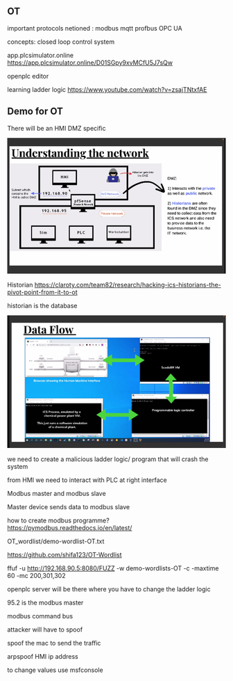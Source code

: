 ## OT

important protocols netioned :
modbus 
mqtt
profbus
OPC UA

concepts:
closed loop control system

app.plcsimulator.online
https://app.plcsimulator.online/D01SGpy9xvMCfU5J7sQw

openplc editor

learning ladder logic
https://www.youtube.com/watch?v=zsajTNtxfAE

## Demo for OT

There will be an HMI
DMZ specific

![](dmz_ott.png)

Historian
https://claroty.com/team82/research/hacking-ics-historians-the-pivot-point-from-it-to-ot

historian is the database


![](scada_data.png)

we need to create a malicious ladder logic/ program that will crash the system

from HMI we need to interact with PLC at right interface

Modbus master and modbus slave

Master device sends data to modbus slave

how to create modbus programme?
https://pymodbus.readthedocs.io/en/latest/


OT_wordlist/demo-wordlist-OT.txt

https://github.com/shifa123/OT-Wordlist

ffuf -u http://192.168.90.5:8080/FUZZ -w demo-wordlists-OT -c -maxtime 60 -mc 200,301,302

openplc server will be there where you have to change the ladder logic

95.2 is the modbus master

modbus command bus

attacker will have to spoof

spoof the mac to send the traffic

arpspoof HMI ip address

to change values use msfconsole




